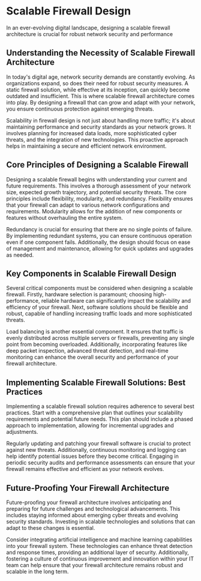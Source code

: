 # Scalable Firewall Design

In an ever-evolving digital landscape, designing a scalable firewall architecture is crucial for robust network security and performance

## Understanding the Necessity of Scalable Firewall Architecture

In today's digital age, network security demands are constantly evolving. As organizations expand, so does their need for robust security measures. A static firewall solution, while effective at its inception, can quickly become outdated and insufficient. This is where scalable firewall architecture comes into play. By designing a firewall that can grow and adapt with your network, you ensure continuous protection against emerging threats.

Scalability in firewall design is not just about handling more traffic; it's about maintaining performance and security standards as your network grows. It involves planning for increased data loads, more sophisticated cyber threats, and the integration of new technologies. This proactive approach helps in maintaining a secure and efficient network environment.

## Core Principles of Designing a Scalable Firewall

Designing a scalable firewall begins with understanding your current and future requirements. This involves a thorough assessment of your network size, expected growth trajectory, and potential security threats. The core principles include flexibility, modularity, and redundancy. Flexibility ensures that your firewall can adapt to various network configurations and requirements. Modularity allows for the addition of new components or features without overhauling the entire system.

Redundancy is crucial for ensuring that there are no single points of failure. By implementing redundant systems, you can ensure continuous operation even if one component fails. Additionally, the design should focus on ease of management and maintenance, allowing for quick updates and upgrades as needed.

## Key Components in Scalable Firewall Design

Several critical components must be considered when designing a scalable firewall. Firstly, hardware selection is paramount; choosing high-performance, reliable hardware can significantly impact the scalability and efficiency of your firewall. Next, software solutions should be flexible and robust, capable of handling increasing traffic loads and more sophisticated threats.

Load balancing is another essential component. It ensures that traffic is evenly distributed across multiple servers or firewalls, preventing any single point from becoming overloaded. Additionally, incorporating features like deep packet inspection, advanced threat detection, and real-time monitoring can enhance the overall security and performance of your firewall architecture.

## Implementing Scalable Firewall Solutions: Best Practices

Implementing a scalable firewall solution requires adherence to several best practices. Start with a comprehensive plan that outlines your scalability requirements and potential future needs. This plan should include a phased approach to implementation, allowing for incremental upgrades and adjustments.

Regularly updating and patching your firewall software is crucial to protect against new threats. Additionally, continuous monitoring and logging can help identify potential issues before they become critical. Engaging in periodic security audits and performance assessments can ensure that your firewall remains effective and efficient as your network evolves.

## Future-Proofing Your Firewall Architecture

Future-proofing your firewall architecture involves anticipating and preparing for future challenges and technological advancements. This includes staying informed about emerging cyber threats and evolving security standards. Investing in scalable technologies and solutions that can adapt to these changes is essential.

Consider integrating artificial intelligence and machine learning capabilities into your firewall system. These technologies can enhance threat detection and response times, providing an additional layer of security. Additionally, fostering a culture of continuous improvement and innovation within your IT team can help ensure that your firewall architecture remains robust and scalable in the long term.
